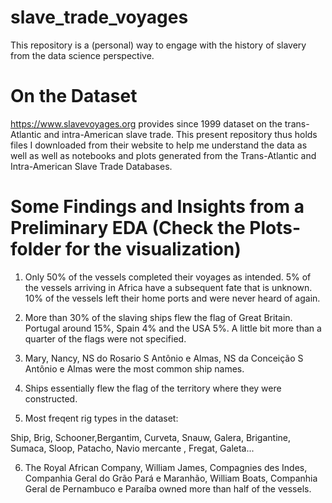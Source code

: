 # slave_trade_voyages
This repository is a (personal) way to engage with the history of slavery from the data science perspective.


# On the Dataset
https://www.slavevoyages.org provides since 1999 dataset on the trans-Atlantic and intra-American slave trade.
This present repository thus holds files I downloaded from their website to help me understand the data as well
as well as notebooks and plots generated from the Trans-Atlantic and Intra-American Slave Trade Databases. 

 
# Some Findings and Insights from a Preliminary EDA (Check the Plots-folder for the visualization)

1. Only 50% of the vessels completed their voyages as intended. 5% of the vessels arriving in Africa have a 
   subsequent fate that is unknown. 10% of the vessels left their home ports and were never heard of again. 

2. More than 30% of the slaving ships flew the flag of Great Britain. Portugal around 15%, Spain 4% and the                   USA
5%. A little bit more than a quarter of the flags were not specified.

3. Mary, Nancy, NS do Rosario S Antônio e Almas, NS da Conceição S Antônio e Almas were the most common ship 
names. 

4. Ships essentially flew the flag of the territory where they were constructed. 


5. Most freqent rig types in the dataset:

Ship, Brig, Schooner,Bergantim, Curveta, Snauw, Galera, Brigantine, Sumaca, Sloop, Patacho, Navio mercante  , Fregat, Galeta...            



6. The Royal African Company, William James, Compagnies des Indes,  Companhia Geral do Grão Pará e Maranhão,
William Boats, Companhia Geral de Pernambuco e Paraíba owned more than half of the vessels.


